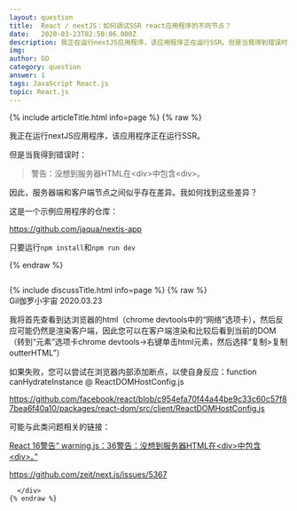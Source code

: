```yaml
---
layout: question
title:  React / nextJS：如何调试SSR react应用程序的不同节点？
date:   2020-03-23T02:50:06.000Z
description: 我正在运行nextJS应用程序，该应用程序正在运行SSR。但是当我得到错误时：  警告：没想到服务器HTML在<div>中包含<div>。...
img: 
author: GO
category: question
answer: 1
tags: JavaScript React.js
topic: React.js
---
```

<div class="article-root">
  <div class="article">
    {% include articleTitle.html info=page %}
    {% raw %}
    <div class="article-content"><p><font style="vertical-align: inherit;"><font style="vertical-align: inherit;">我正在运行nextJS应用程序，该应用程序正在运行SSR。</font></font></p>

<p><font style="vertical-align: inherit;"><font style="vertical-align: inherit;">但是当我得到错误时：</font></font></p>

<blockquote>
  <p><font style="vertical-align: inherit;"><font style="vertical-align: inherit;">警告：没想到服务器HTML在&lt;div&gt;中包含&lt;div&gt;。</font></font></p>
</blockquote>

<p><font style="vertical-align: inherit;"><font style="vertical-align: inherit;">因此，服务器端和客户端节点之间似乎存在差异。</font><font style="vertical-align: inherit;">我如何找到这些差异？</font></font></p>

<p><font style="vertical-align: inherit;"><font style="vertical-align: inherit;">这是一个示例应用程序的仓库：</font></font></p>

<p><a href="https://github.com/jaqua/nextjs-app" rel="noreferrer"><font style="vertical-align: inherit;"><font style="vertical-align: inherit;">https://github.com/jaqua/nextjs-app</font></font></a></p>

<p><font style="vertical-align: inherit;"><font style="vertical-align: inherit;">只要运行</font></font><code>npm install</code><font style="vertical-align: inherit;"><font style="vertical-align: inherit;">和</font></font><code>npm run dev</code></p></div>
    {% endraw %}
  </div>
  <p style="height: 0;width:0;overflow: hidden;"> 第2689篇《React / nextJS：如何调试SSR react应用程序的不同节点？》来自Winter(https://github.com/aiyld/aiyld.github.io)的站点</p>
  <div class="discuss-wrapper">
    {% include discussTitle.html info=page %}
    {% raw %}
    <div class="discuss-item">
        <div class="discuss-parent">
          <div class="discuss-meta">
            <span class="discuss-user">Gil伽罗小宇宙</span>
            <span class="discuss-time">2020.03.23</span>
          </div>
          <div class="discuss-comment"><p><font style="vertical-align: inherit;"><font style="vertical-align: inherit;">我将首先查看到达浏览器的html（chrome devtools中的“网络”选项卡），然后反应可能仍然是渲染客户端，因此您可以在客户端渲染和比较后看到当前的DOM（转到“元素”选项卡chrome devtools-&gt;右键单击html元素，然后选择“复制&gt;复制outterHTML”）</font></font></p>

<p><font style="vertical-align: inherit;"><font style="vertical-align: inherit;">如果失败，您可以尝试在浏览器内部添加断点，以使自身反应：function canHydrateInstance @ ReactDOMHostConfig.js</font></font></p>

<p><a href="https://github.com/facebook/react/blob/c954efa70f44a44be9c33c60c57f87bea6f40a10/packages/react-dom/src/client/ReactDOMHostConfig.js" rel="nofollow noreferrer"><font style="vertical-align: inherit;"><font style="vertical-align: inherit;">https://github.com/facebook/react/blob/c954efa70f44a44be9c33c60c57f87bea6f40a10/packages/react-dom/src/client/ReactDOMHostConfig.js</font></font></a></p>

<p><font style="vertical-align: inherit;"><font style="vertical-align: inherit;">可能与此类问题相关的链接：</font></font></p>

<p><a href="https://stackoverflow.com/questions/45350360/react-16-warning-warning-js36-warning-did-not-expect-server-html-to-contain-a/45371427#45371427"><font style="vertical-align: inherit;"><font style="vertical-align: inherit;">React 16警告“ warning.js：36警告：没想到服务器HTML在&lt;div&gt;中包含&lt;div&gt;。”</font></font></a></p>

<p><a href="https://github.com/zeit/next.js/issues/5367" rel="nofollow noreferrer"><font style="vertical-align: inherit;"><font style="vertical-align: inherit;">https://github.com/zeit/next.js/issues/5367</font></font></a></p></div>
        </div>
        
      </div>
    {% endraw %}
  </div>
<div>
